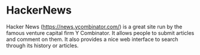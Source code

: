 # HackerNews
Hacker News (https://news.ycombinator.com/)  is a great site run by the famous venture capital firm Y Combinator.  It allows people to submit articles and comment on them.  It also provides a nice web interface to search through its history or articles. 
